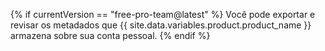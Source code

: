 {% if currentVersion == "free-pro-team@latest" %}
Você pode exportar e revisar os metadados que {{ site.data.variables.product.product_name }} armazena sobre sua conta pessoal.
{% endif %}
